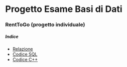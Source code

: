 # Progetto Esame Basi di Dati
### RentToGo (progetto individuale)
##### Indice
- [Relazione](https://github.com/Alyoninthecity/DBNoleggioVeicoli_UNIPD/blob/main/RelazioneNoleggioVeicolo.pdf)
- [Codice SQL](https://github.com/Alyoninthecity/DBNoleggioVeicoli_UNIPD/blob/main/noleggioVeicolo.sql)
- [Codice C++](https://github.com/Alyoninthecity/DBNoleggioVeicoli_UNIPD/blob/main/noleggioVeicolo.cpp)

